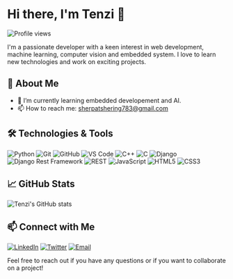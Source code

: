 # Hi there, I'm Tenzi 👋

![Profile views](https://gpvc.arturio.dev/tenzi1)

I'm a passionate developer with a keen interest in web development, machine learning, computer vision and  embedded system. I love to learn new technologies and work on exciting projects.

## 🚀 About Me

- 🌱 I’m currently learning embedded developement and AI.
- 📫 How to reach me: sherpatshering783@gmail.com


## 🛠️ Technologies & Tools

![Python](https://img.shields.io/badge/-Python-333333?style=flat&logo=python)
![Git](https://img.shields.io/badge/-Git-333333?style=flat&logo=git)
![GitHub](https://img.shields.io/badge/-GitHub-333333?style=flat&logo=github)
![VS Code](https://img.shields.io/badge/-VS%20Code-333333?style=flat&logo=visual-studio-code)
![C++](https://img.shields.io/badge/-C++-333333?style=flat&logo=c%2B%2B)
![C](https://img.shields.io/badge/-C-333333?style=flat&logo=c)
![Django](https://img.shields.io/badge/-Django-333333?style=flat&logo=django)
![Django Rest Framework](https://img.shields.io/badge/-Django%20Rest%20Framework-333333?style=flat&logo=django)
![REST](https://img.shields.io/badge/-REST-333333?style=flat&logo=rest)
![JavaScript](https://img.shields.io/badge/-JavaScript-333333?style=flat&logo=javascript)
![HTML5](https://img.shields.io/badge/-HTML5-333333?style=flat&logo=html5)
![CSS3](https://img.shields.io/badge/-CSS3-333333?style=flat&logo=css3)

## 📈 GitHub Stats

![Tenzi's GitHub stats](https://github-readme-stats.vercel.app/api?username=tenzi1&show_icons=true&theme=dark)

## 📫 Connect with Me

[![LinkedIn](https://img.shields.io/badge/-LinkedIn-333333?style=flat&logo=linkedin)](https://www.linkedin.com/in/tshering-sherpa-b660ab193/)
[![Twitter](https://img.shields.io/badge/-Twitter-333333?style=flat&logo=twitter)](https://twitter.com/yourtwitterhandle)
[![Email](https://img.shields.io/badge/-Email-333333?style=flat&logo=gmail)](mailto:sherpatshering783@gmail.com)

Feel free to reach out if you have any questions or if you want to collaborate on a project!

